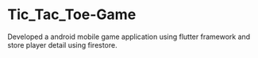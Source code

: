 # Tic_Tac_Toe-Game
Developed a android mobile game application using flutter framework and store player detail using firestore.
